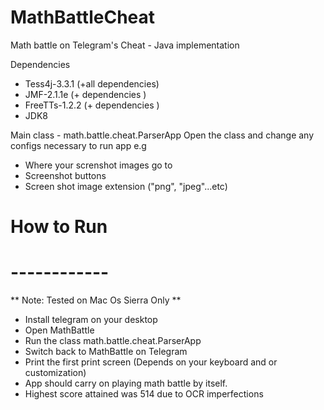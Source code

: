# MathBattleCheat
Math battle on Telegram's Cheat - Java implementation

Dependencies
- Tess4j-3.3.1 (+all dependencies)
- JMF-2.1.1e (+ dependencies )
- FreeTTs-1.2.2 (+ dependencies )
- JDK8

Main class - math.battle.cheat.ParserApp
Open the class and change any configs necessary to run app e.g
- Where your screnshot images go to 
- Screenshot buttons
- Screen shot image extension ("png", "jpeg"...etc)


# How to Run
# ------------
** Note: Tested on Mac Os Sierra Only **
- Install telegram on your desktop
- Open MathBattle
- Run the class math.battle.cheat.ParserApp
- Switch back to MathBattle on Telegram
- Print the first print screen (Depends on your keyboard and or customization)
- App should carry on playing math battle by itself. 
- Highest score attained was 514 due to OCR imperfections

